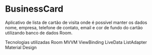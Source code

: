 # BusinessCard
Aplicativo de lista de cartão de visita onde é possível manter os dados nome, empresa, telefone de contato, email e cor de fundo do cartão utilizando banco de dados Room.


Tecnologias utilizadas
Room
MVVM
ViewBinding
LiveData
ListAdapter
Material Design
